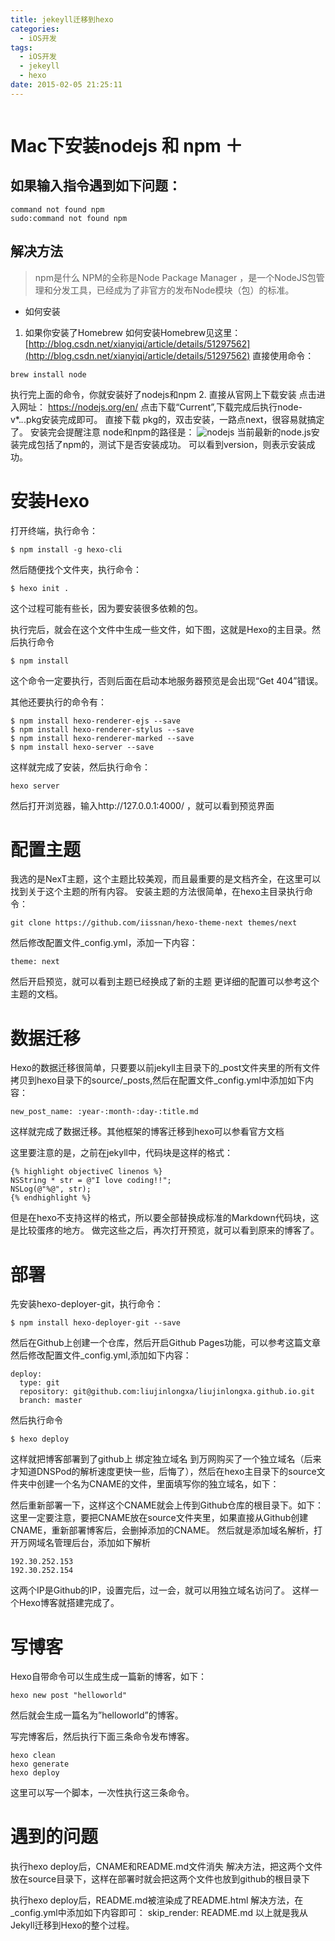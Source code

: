 ```yaml
---
title: jekeyll迁移到hexo
categories:
  - iOS开发
tags:
  - iOS开发
  - jekeyll
  - hexo
date: 2015-02-05 21:25:11
---
```


<iframe frameborder="no" border="0" marginwidth="0" marginheight="0" width=0 height=0 src="http://music.163.com/outchain/player?type=2&id=64634&auto=1&height=66"></iframe>

# Mac下安装nodejs 和 npm ＋
## 如果输入指令遇到如下问题：
```
command not found npm
sudo:command not found npm
```
## 解决方法
>npm是什么
NPM的全称是Node Package Manager ，是一个NodeJS包管理和分发工具，已经成为了非官方的发布Node模块（包）的标准。

+ 如何安装
1. 如果你安装了Homebrew
如何安装Homebrew见这里：[http://blog.csdn.net/xianyiqi/article/details/51297562](http://blog.csdn.net/xianyiqi/article/details/51297562)
直接使用命令：
```
brew install node
```
执行完上面的命令，你就安装好了nodejs和npm
2. 直接从官网上下载安装
点击进入网址： https://nodejs.org/en/
点击下载“Current”,下载完成后执行node-v*.*.*.pkg安装完成即可。
直接下载 pkg的，双击安装，一路点next，很容易就搞定了。
安装完会提醒注意 node和npm的路径是：
![nodejs](http://ob6otnqbf.bkt.clouddn.com/c27cedf47211b3cf7e46a96897bffda5.png)
当前最新的node.js安装完成包括了npm的，测试下是否安装成功。
可以看到version，则表示安装成功。

# 安装Hexo
打开终端，执行命令：
```
$ npm install -g hexo-cli
```
然后随便找个文件夹，执行命令：
```
$ hexo init .
```
这个过程可能有些长，因为要安装很多依赖的包。

执行完后，就会在这个文件中生成一些文件，如下图，这就是Hexo的主目录。然后执行命令
```
$ npm install
```
这个命令一定要执行，否则后面在启动本地服务器预览是会出现“Get 404”错误。

其他还要执行的命令有：
```
$ npm install hexo-renderer-ejs --save
$ npm install hexo-renderer-stylus --save
$ npm install hexo-renderer-marked --save
$ npm install hexo-server --save
```
这样就完成了安装，然后执行命令：
```
hexo server
```
然后打开浏览器，输入http://127.0.0.1:4000/ ，就可以看到预览界面


# 配置主题
我选的是NexT主题，这个主题比较美观，而且最重要的是文档齐全，在这里可以找到关于这个主题的所有内容。
安装主题的方法很简单，在hexo主目录执行命令：
```
git clone https://github.com/iissnan/hexo-theme-next themes/next
```
然后修改配置文件_config.yml，添加一下内容：
```
theme: next
```
然后开启预览，就可以看到主题已经换成了新的主题
更详细的配置可以参考这个主题的文档。

# 数据迁移
Hexo的数据迁移很简单，只要要以前jekyll主目录下的_post文件夹里的所有文件拷贝到hexo目录下的source/_posts,然后在配置文件_config.yml中添加如下内容：
```
new_post_name: :year-:month-:day-:title.md
```
这样就完成了数据迁移。其他框架的博客迁移到hexo可以参看官方文档

这里要注意的是，之前在jekyll中，代码块是这样的格式：
```
{% highlight objectiveC linenos %}
NSString * str = @"I love coding!!";
NSLog(@"%@", str);
{% endhighlight %}
```
但是在hexo不支持这样的格式，所以要全部替换成标准的Markdown代码块，这是比较蛋疼的地方。
做完这些之后，再次打开预览，就可以看到原来的博客了。

# 部署
先安装hexo-deployer-git，执行命令：
```
$ npm install hexo-deployer-git --save
```
然后在Github上创建一个仓库，然后开启Github Pages功能，可以参考这篇文章
然后修改配置文件_config.yml,添加如下内容：
```
deploy:
  type: git
  repository: git@github.com:liujinlongxa/liujinlongxa.github.io.git
  branch: master
```
然后执行命令
```
$ hexo deploy
```
这样就把博客部署到了github上
绑定独立域名
到万网购买了一个独立域名（后来才知道DNSPod的解析速度更快一些，后悔了），然后在hexo主目录下的source文件夹中创建一个名为CNAME的文件，里面填写你的独立域名，如下：

然后重新部署一下，这样这个CNAME就会上传到Github仓库的根目录下。如下：
这里一定要注意，要把CNAME放在source文件夹里，如果直接从Github创建CNAME，重新部署博客后，会删掉添加的CNAME。
然后就是添加域名解析，打开万网域名管理后台，添加如下解析
```
192.30.252.153
192.30.252.154
```
这两个IP是Github的IP，设置完后，过一会，就可以用独立域名访问了。
这样一个Hexo博客就搭建完成了。

# 写博客
Hexo自带命令可以生成生成一篇新的博客，如下：
```
hexo new post "helloworld"
```
然后就会生成一篇名为”helloworld”的博客。

写完博客后，然后执行下面三条命令发布博客。
```
hexo clean
hexo generate
hexo deploy
```
这里可以写一个脚本，一次性执行这三条命令。

# 遇到的问题
执行hexo deploy后，CNAME和README.md文件消失
解决方法，把这两个文件放在source目录下，这样在部署时就会把这两个文件也放到github的根目录下

执行hexo deploy后，README.md被渲染成了README.html
解决方法，在_config.yml中添加如下内容即可：
skip_render: README.md
以上就是我从Jekyll迁移到Hexo的整个过程。
